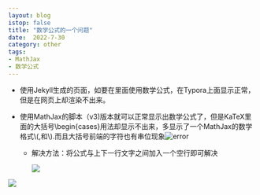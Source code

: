 ```yaml
---
layout: blog
istop: false
title: "数学公式的一个问题"
date:  2022-7-30
category: other
tags:
- MathJax
- 数学公式
---
```


- 使用Jekyll生成的页面，如要在里面使用数学公式，在Typora上面显示正常，但是在网页上却渲染不出来。

- 使用MathJax的脚本（v3)版本就可以正常显示出数学公式了，但是KaTeX里面的大括号\begin{cases}用法却显示不出来，多显示了一个MathJax的数学格式\\(,和\\).而且大括号前端的字符也有串位现象![error](https://cdn.jsdelivr.net/gh/Massters/images/images/Mathjax.png)

  - 解决方法：将公式与上下一行文字之间加入一个空行即可解决

    ![](https://cdn.jsdelivr.net/gh/Massters/images/images/Mathjax_2.png)

![](https://cdn.jsdelivr.net/gh/Massters/images/images/Mathjax_3.png)